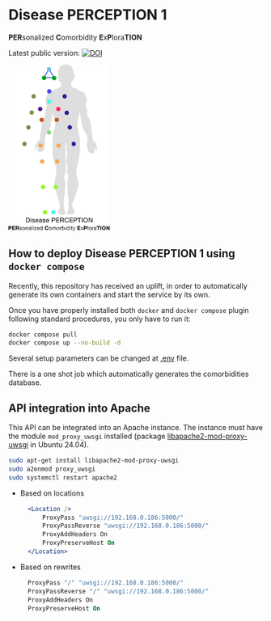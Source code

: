 # Disease PERCEPTION 1

**PER**sonalized **C**omorbidity **E**x**P**lora**TION**

Latest public version: [![DOI](https://zenodo.org/badge/126212770.svg)](https://zenodo.org/badge/latestdoi/126212770)

<img src="docs/disease_perception_curves.svg" alt="Disease PERCEPTION logo" width="200" />

## How to deploy Disease PERCEPTION 1 using `docker compose`

Recently, this repository has received an uplift, in order to automatically generate its own containers and start the service by its own.

Once you have properly installed both `docker` and `docker compose` plugin following standard procedures, you only have to run it:

```bash
docker compose pull
docker compose up --no-build -d
```

Several setup parameters can be changed at [.env](.env) file.

There is a one shot job which automatically generates the comorbidities database.


## API integration into Apache

This API can be integrated into an Apache instance. The instance must have the module `mod_proxy_uwsgi` installed
(package [libapache2-mod-proxy-uwsgi](https://packages.ubuntu.com/noble/libapache2-mod-proxy-uwsgi) in Ubuntu 24.04).

```bash
sudo apt-get install libapache2-mod-proxy-uwsgi
sudo a2enmod proxy_uwsgi
sudo systemctl restart apache2
```

* Based on locations

  ```apache config
  	<Location />
  		ProxyPass "uwsgi://192.168.0.186:5000/"
  		ProxyPassReverse "uwsgi://192.168.0.186:5000/"
  		ProxyAddHeaders On
  		ProxyPreserveHost On
  	</Location>
  ```

* Based on rewrites

  ```apache config
	ProxyPass "/" "uwsgi://192.168.0.186:5000/"
	ProxyPassReverse "/" "uwsgi://192.168.0.186:5000/"
	ProxyAddHeaders On
	ProxyPreserveHost On
  ```
